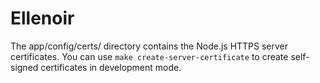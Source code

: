 Ellenoir
========

The app/config/certs/ directory contains the Node.js HTTPS server certificates. You can use `make create-server-certificate` to create self-signed certificates in development mode.

